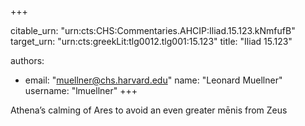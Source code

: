 +++


citable_urn: "urn:cts:CHS:Commentaries.AHCIP:Iliad.15.123.kNmfufB"
target_urn: "urn:cts:greekLit:tlg0012.tlg001:15.123"
title: "Iliad 15.123"

authors:
- email: "muellner@chs.harvard.edu"
  name: "Leonard Muellner"
  username: "lmuellner"
+++

<p>Athena’s calming of Ares to avoid an even greater mēnis from Zeus</p>